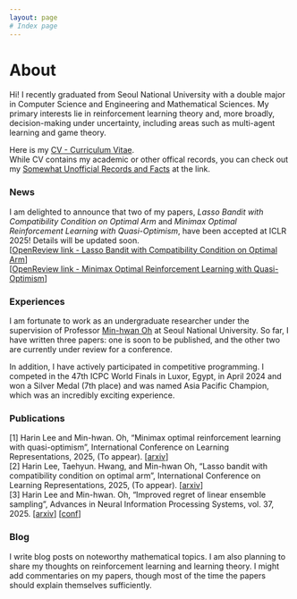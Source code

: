 ```yaml
---
layout: page
# Index page
---
```


# About

Hi!
I recently graduated from Seoul National University with a double major in Computer Science and Engineering and Mathematical Sciences.
My primary interests lie in reinforcement learning theory and, more broadly, decision-making under uncertainty, including areas such as multi-agent learning and game theory.

Here is my [CV - Curriculum Vitae](/file/harin_cv.pdf).  
While CV contains my academic or other offical records, you can check out my [Somewhat Unofficial Records and Facts](/surf) at the link.

### News
I am delighted to announce that two of my papers, *Lasso Bandit with Compatibility Condition on Optimal Arm* and *Minimax Optimal Reinforcement Learning with Quasi-Optimism*, have been accepted at ICLR 2025! Details will be updated soon.  
[[OpenReview link - Lasso Bandit with Compatibility Condition on Optimal Arm](https://openreview.net/forum?id=f3jySJpEFT)]  
[[OpenReview link - Minimax Optimal Reinforcement Learning with Quasi-Optimism](https://openreview.net/forum?id=i8LCUpKvAz)]


### Experiences
I am fortunate to work as an undergraduate researcher under the supervision of Professor [Min-hwan Oh](https://minoh.io) at Seoul National University.
So far, I have written three papers: one is soon to be published, and the other two are currently under review for a conference.

In addition, I have actively participated in competitive programming.
I competed in the 47th ICPC World Finals in Luxor, Egypt, in April 2024 and won a Silver Medal (7th place) and was named Asia Pacific Champion, which was an incredibly exciting experience.

### Publications

[1] Harin Lee and Min-hwan. Oh, “Minimax optimal reinforcement learning with quasi-optimism”, International Conference on Learning Representations, 2025, (To appear). [[arxiv](https://arxiv.org/abs/2503.00810)]  
[2] Harin Lee, Taehyun. Hwang, and Min-hwan Oh, “Lasso bandit with compatibility condition on optimal arm”, International Conference on Learning Representations, 2025, (To appear). [[arxiv](https://arxiv.org/abs/2406.00823)]  
[3] Harin Lee and Min-hwan. Oh, “Improved regret of linear ensemble sampling”, Advances in Neural Information Processing Systems, vol. 37, 2025. [[arxiv](https://arxiv.org/abs/2411.03932)] [[conf](https://nips.cc/virtual/2024/poster/96524)]


### Blog
I write blog posts on noteworthy mathematical topics.
I am also planning to share my thoughts on reinforcement learning and learning theory.
I might add commentaries on my papers, though most of the time the papers should explain themselves sufficiently.